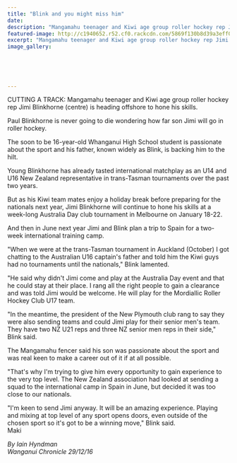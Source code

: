 ```yaml
---
title: "Blink and you might miss him"
date: 
description: "Mangamahu teenager and Kiwi age group roller hockey rep Jimi Blinkhorne (centre) is heading offshore to hone his skills, Wanganui Chronicle article..."
featured-image: http://c1940652.r52.cf0.rackcdn.com/5869f130b8d39a3eff00133a/roller-hockey-rep-Jimi-Blinkhorn-dec-2016-WHS-Y9-in-2017.jpg
excerpt: "Mangamahu teenager and Kiwi age group roller hockey rep Jimi Blinkhorne (centre) is heading offshore to hone his skills."
image_gallery:
    
    
    
    
    
---
```


<p><span>CUTTING A TRACK: Mangamahu teenager and Kiwi age group roller hockey rep Jimi Blinkhorne (centre) is heading offshore to hone his skills.</span></p>
<p>Paul Blinkhorne is never going to die wondering how far son Jimi will go in roller hockey.</p>
<p>The soon to be 16-year-old Whanganui High School student is passionate about the sport and his father, known widely as Blink, is backing him to the hilt.</p>
<p>Young Blinkhorne has already tasted international matchplay as an U14 and U16 New Zealand representative in trans-Tasman tournaments over the past two years.</p>
<p>But as his Kiwi team mates enjoy a holiday break before preparing for the nationals next year, Jimi Blinkhorne will continue to hone his skills at a week-long Australia Day club tournament in Melbourne on January 18-22.</p>
<p>And then in June next year Jimi and Blink plan a trip to Spain for a two-week international training camp.</p>
<p>"When we were at the trans-Tasman tournament in Auckland (October) I got chatting to the Australian U16 captain's father and told him the Kiwi guys had no tournaments until the nationals," Blink lamented.</p>
<p>"He said why didn't Jimi come and play at the Australia Day event and that he could stay at their place. I rang all the right people to gain a clearance and was told Jimi would be welcome. He will play for the Mordiallic Roller Hockey Club U17 team.</p>
<p>"In the meantime, the president of the New Plymouth club rang to say they were also sending teams and could Jimi play for their senior men's team. They have two NZ U21 reps and three NZ senior men reps in their side," Blink said.</p>
<p>The Mangamahu fencer said his son was passionate about the sport and was real keen to make a career out of it if at all possible.</p>
<p>"That's why I'm trying to give him every opportunity to gain experience to the very top level. The New Zealand association had looked at sending a squad to the international camp in Spain in June, but decided it was too close to our nationals.</p>
<p>"I'm keen to send Jimi anyway. It will be an amazing experience. Playing and mixing at top level of any sport opens doors, even outside of the chosen sport so it's got to be a winning move," Blink said.<br />Maki</p>
<p class="clear syndicator"><em>By Iain Hyndman<br /></em><em>Wanganui Chronicle 29/12/16</em></p>

